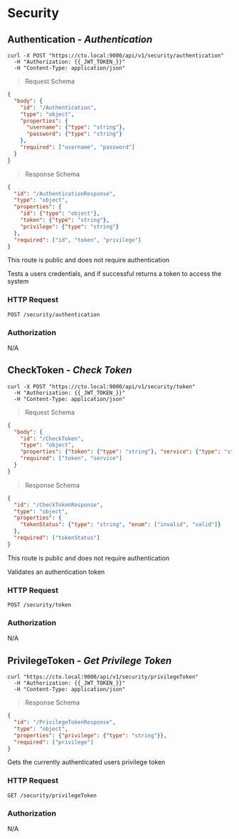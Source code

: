 
# Security


## Authentication - <em>Authentication</em>


```shell
curl -X POST "https://cto.local:9000/api/v1/security/authentication"  
  -H "Authorization: {{_JWT_TOKEN_}}"  
  -H "Content-Type: application/json"
```

> Request Schema

```json
{
  "body": {
    "id": "/Authentication",
    "type": "object",
    "properties": {
      "username": {"type": "string"},
      "password": {"type": "string"}
    },
    "required": ["username", "password"]
  }
}
```


> Response Schema

```json
{
  "id": "/AuthenticationResponse",
  "type": "object",
  "properties": {
    "id": {"type": "object"},
    "token": {"type": "string"},
    "privilege": {"type": "string"}
  },
  "required": ["id", "token", "privilege"]
}
```



<aside class="notice">This route is public and does not require authentication</aside>


Tests a users credentials, and if successful returns a token to access the system

### HTTP Request

`POST /security/authentication`



### Authorization
 
N/A

## CheckToken - <em>Check Token</em>


```shell
curl -X POST "https://cto.local:9000/api/v1/security/token"  
  -H "Authorization: {{_JWT_TOKEN_}}"  
  -H "Content-Type: application/json"
```

> Request Schema

```json
{
  "body": {
    "id": "/CheckToken",
    "type": "object",
    "properties": {"token": {"type": "string"}, "service": {"type": "string"}},
    "required": ["token", "service"]
  }
}
```


> Response Schema

```json
{
  "id": "/CheckTokenResponse",
  "type": "object",
  "properties": {
    "tokenStatus": {"type": "string", "enum": ["invalid", "valid"]}
  },
  "required": ["tokenStatus"]
}
```



<aside class="notice">This route is public and does not require authentication</aside>


Validates an authentication token

### HTTP Request

`POST /security/token`



### Authorization
 
N/A

## PrivilegeToken - <em>Get Privilege Token</em>


```shell
curl "https://cto.local:9000/api/v1/security/privilegeToken"  
  -H "Authorization: {{_JWT_TOKEN_}}"  
  -H "Content-Type: application/json"
```

> Response Schema

```json
{
  "id": "/PrivilegeTokenResponse",
  "type": "object",
  "properties": {"privilege": {"type": "string"}},
  "required": ["privilege"]
}
```


Gets the currently authenticated users privilege token

### HTTP Request

`GET /security/privilegeToken`



### Authorization
 
N/A